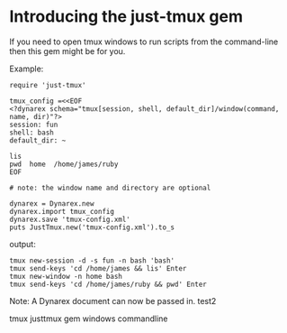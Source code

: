 # Introducing the just-tmux gem

If you need to open tmux windows to run scripts from the command-line then this gem might be for you.

Example:


    require 'just-tmux'

    tmux_config =<<EOF
    <?dynarex schema="tmux[session, shell, default_dir]/window(command, name, dir)"?>
    session: fun
    shell: bash
    default_dir: ~

    lis
    pwd  home  /home/james/ruby
    EOF

    # note: the window name and directory are optional

    dynarex = Dynarex.new
    dynarex.import tmux_config
    dynarex.save 'tmux-config.xml'
    puts JustTmux.new('tmux-config.xml').to_s

output:

    tmux new-session -d -s fun -n bash 'bash'
    tmux send-keys 'cd /home/james && lis' Enter
    tmux new-window -n home bash
    tmux send-keys 'cd /home/james/ruby && pwd' Enter


Note: A Dynarex document can now be passed in.
test2

tmux justtmux gem windows commandline
